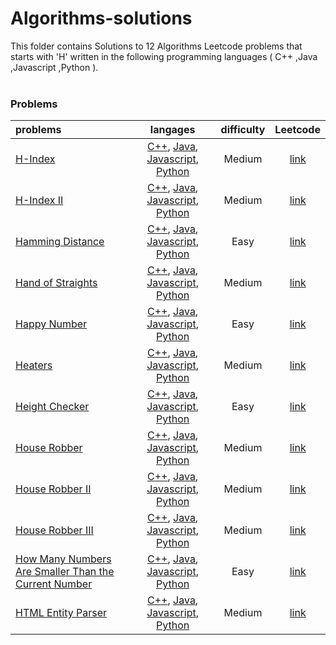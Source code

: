 # Algorithms-solutions
This folder contains Solutions to 12 Algorithms Leetcode problems that starts with 'H' written in the following programming languages ( C++ ,Java ,Javascript ,Python ).<br><br>
### Problems ###
|problems|langages|difficulty|Leetcode|
|:-------|:------:|:--------:|:------:|
|[H-Index](https://github.com/AnasImloul/Leetcode-solutions/tree/main/scripts/algorithms/H/H-Index/)|[C++](https://github.com/AnasImloul/Leetcode-solutions/tree/main/scripts/algorithms/H/H-Index/H-Index.cpp), [Java](https://github.com/AnasImloul/Leetcode-solutions/tree/main/scripts/algorithms/H/H-Index/H-Index.java), [Javascript](https://github.com/AnasImloul/Leetcode-solutions/tree/main/scripts/algorithms/H/H-Index/H-Index.js), [Python](https://github.com/AnasImloul/Leetcode-solutions/tree/main/scripts/algorithms/H/H-Index/H-Index.py)|Medium|[link](https://leetcode.com/problems/h-index)|
|[H-Index II](https://github.com/AnasImloul/Leetcode-solutions/tree/main/scripts/algorithms/H/H-Index%20II/)|[C++](https://github.com/AnasImloul/Leetcode-solutions/tree/main/scripts/algorithms/H/H-Index%20II/H-Index%20II.cpp), [Java](https://github.com/AnasImloul/Leetcode-solutions/tree/main/scripts/algorithms/H/H-Index%20II/H-Index%20II.java), [Javascript](https://github.com/AnasImloul/Leetcode-solutions/tree/main/scripts/algorithms/H/H-Index%20II/H-Index%20II.js), [Python](https://github.com/AnasImloul/Leetcode-solutions/tree/main/scripts/algorithms/H/H-Index%20II/H-Index%20II.py)|Medium|[link](https://leetcode.com/problems/h-index-ii)|
|[Hamming Distance](https://github.com/AnasImloul/Leetcode-solutions/tree/main/scripts/algorithms/H/Hamming%20Distance/)|[C++](https://github.com/AnasImloul/Leetcode-solutions/tree/main/scripts/algorithms/H/Hamming%20Distance/Hamming%20Distance.cpp), [Java](https://github.com/AnasImloul/Leetcode-solutions/tree/main/scripts/algorithms/H/Hamming%20Distance/Hamming%20Distance.java), [Javascript](https://github.com/AnasImloul/Leetcode-solutions/tree/main/scripts/algorithms/H/Hamming%20Distance/Hamming%20Distance.js), [Python](https://github.com/AnasImloul/Leetcode-solutions/tree/main/scripts/algorithms/H/Hamming%20Distance/Hamming%20Distance.py)|Easy|[link](https://leetcode.com/problems/hamming-distance)|
|[Hand of Straights](https://github.com/AnasImloul/Leetcode-solutions/tree/main/scripts/algorithms/H/Hand%20of%20Straights/)|[C++](https://github.com/AnasImloul/Leetcode-solutions/tree/main/scripts/algorithms/H/Hand%20of%20Straights/Hand%20of%20Straights.cpp), [Java](https://github.com/AnasImloul/Leetcode-solutions/tree/main/scripts/algorithms/H/Hand%20of%20Straights/Hand%20of%20Straights.java), [Javascript](https://github.com/AnasImloul/Leetcode-solutions/tree/main/scripts/algorithms/H/Hand%20of%20Straights/Hand%20of%20Straights.js), [Python](https://github.com/AnasImloul/Leetcode-solutions/tree/main/scripts/algorithms/H/Hand%20of%20Straights/Hand%20of%20Straights.py)|Medium|[link](https://leetcode.com/problems/hand-of-straights)|
|[Happy Number](https://github.com/AnasImloul/Leetcode-solutions/tree/main/scripts/algorithms/H/Happy%20Number/)|[C++](https://github.com/AnasImloul/Leetcode-solutions/tree/main/scripts/algorithms/H/Happy%20Number/Happy%20Number.cpp), [Java](https://github.com/AnasImloul/Leetcode-solutions/tree/main/scripts/algorithms/H/Happy%20Number/Happy%20Number.java), [Javascript](https://github.com/AnasImloul/Leetcode-solutions/tree/main/scripts/algorithms/H/Happy%20Number/Happy%20Number.js), [Python](https://github.com/AnasImloul/Leetcode-solutions/tree/main/scripts/algorithms/H/Happy%20Number/Happy%20Number.py)|Easy|[link](https://leetcode.com/problems/happy-number)|
|[Heaters](https://github.com/AnasImloul/Leetcode-solutions/tree/main/scripts/algorithms/H/Heaters/)|[C++](https://github.com/AnasImloul/Leetcode-solutions/tree/main/scripts/algorithms/H/Heaters/Heaters.cpp), [Java](https://github.com/AnasImloul/Leetcode-solutions/tree/main/scripts/algorithms/H/Heaters/Heaters.java), [Javascript](https://github.com/AnasImloul/Leetcode-solutions/tree/main/scripts/algorithms/H/Heaters/Heaters.js), [Python](https://github.com/AnasImloul/Leetcode-solutions/tree/main/scripts/algorithms/H/Heaters/Heaters.py)|Medium|[link](https://leetcode.com/problems/heaters)|
|[Height Checker](https://github.com/AnasImloul/Leetcode-solutions/tree/main/scripts/algorithms/H/Height%20Checker/)|[C++](https://github.com/AnasImloul/Leetcode-solutions/tree/main/scripts/algorithms/H/Height%20Checker/Height%20Checker.cpp), [Java](https://github.com/AnasImloul/Leetcode-solutions/tree/main/scripts/algorithms/H/Height%20Checker/Height%20Checker.java), [Javascript](https://github.com/AnasImloul/Leetcode-solutions/tree/main/scripts/algorithms/H/Height%20Checker/Height%20Checker.js), [Python](https://github.com/AnasImloul/Leetcode-solutions/tree/main/scripts/algorithms/H/Height%20Checker/Height%20Checker.py)|Easy|[link](https://leetcode.com/problems/height-checker)|
|[House Robber](https://github.com/AnasImloul/Leetcode-solutions/tree/main/scripts/algorithms/H/House%20Robber/)|[C++](https://github.com/AnasImloul/Leetcode-solutions/tree/main/scripts/algorithms/H/House%20Robber/House%20Robber.cpp), [Java](https://github.com/AnasImloul/Leetcode-solutions/tree/main/scripts/algorithms/H/House%20Robber/House%20Robber.java), [Javascript](https://github.com/AnasImloul/Leetcode-solutions/tree/main/scripts/algorithms/H/House%20Robber/House%20Robber.js), [Python](https://github.com/AnasImloul/Leetcode-solutions/tree/main/scripts/algorithms/H/House%20Robber/House%20Robber.py)|Medium|[link](https://leetcode.com/problems/house-robber)|
|[House Robber II](https://github.com/AnasImloul/Leetcode-solutions/tree/main/scripts/algorithms/H/House%20Robber%20II/)|[C++](https://github.com/AnasImloul/Leetcode-solutions/tree/main/scripts/algorithms/H/House%20Robber%20II/House%20Robber%20II.cpp), [Java](https://github.com/AnasImloul/Leetcode-solutions/tree/main/scripts/algorithms/H/House%20Robber%20II/House%20Robber%20II.java), [Javascript](https://github.com/AnasImloul/Leetcode-solutions/tree/main/scripts/algorithms/H/House%20Robber%20II/House%20Robber%20II.js), [Python](https://github.com/AnasImloul/Leetcode-solutions/tree/main/scripts/algorithms/H/House%20Robber%20II/House%20Robber%20II.py)|Medium|[link](https://leetcode.com/problems/house-robber-ii)|
|[House Robber III](https://github.com/AnasImloul/Leetcode-solutions/tree/main/scripts/algorithms/H/House%20Robber%20III/)|[C++](https://github.com/AnasImloul/Leetcode-solutions/tree/main/scripts/algorithms/H/House%20Robber%20III/House%20Robber%20III.cpp), [Java](https://github.com/AnasImloul/Leetcode-solutions/tree/main/scripts/algorithms/H/House%20Robber%20III/House%20Robber%20III.java), [Javascript](https://github.com/AnasImloul/Leetcode-solutions/tree/main/scripts/algorithms/H/House%20Robber%20III/House%20Robber%20III.js), [Python](https://github.com/AnasImloul/Leetcode-solutions/tree/main/scripts/algorithms/H/House%20Robber%20III/House%20Robber%20III.py)|Medium|[link](https://leetcode.com/problems/house-robber-iii)|
|[How Many Numbers Are Smaller Than the Current Number](https://github.com/AnasImloul/Leetcode-solutions/tree/main/scripts/algorithms/H/How%20Many%20Numbers%20Are%20Smaller%20Than%20the%20Current%20Number/)|[C++](https://github.com/AnasImloul/Leetcode-solutions/tree/main/scripts/algorithms/H/How%20Many%20Numbers%20Are%20Smaller%20Than%20the%20Current%20Number/How%20Many%20Numbers%20Are%20Smaller%20Than%20the%20Current%20Number.cpp), [Java](https://github.com/AnasImloul/Leetcode-solutions/tree/main/scripts/algorithms/H/How%20Many%20Numbers%20Are%20Smaller%20Than%20the%20Current%20Number/How%20Many%20Numbers%20Are%20Smaller%20Than%20the%20Current%20Number.java), [Javascript](https://github.com/AnasImloul/Leetcode-solutions/tree/main/scripts/algorithms/H/How%20Many%20Numbers%20Are%20Smaller%20Than%20the%20Current%20Number/How%20Many%20Numbers%20Are%20Smaller%20Than%20the%20Current%20Number.js), [Python](https://github.com/AnasImloul/Leetcode-solutions/tree/main/scripts/algorithms/H/How%20Many%20Numbers%20Are%20Smaller%20Than%20the%20Current%20Number/How%20Many%20Numbers%20Are%20Smaller%20Than%20the%20Current%20Number.py)|Easy|[link](https://leetcode.com/problems/how-many-numbers-are-smaller-than-the-current-number)|
|[HTML Entity Parser](https://github.com/AnasImloul/Leetcode-solutions/tree/main/scripts/algorithms/H/HTML%20Entity%20Parser/)|[C++](https://github.com/AnasImloul/Leetcode-solutions/tree/main/scripts/algorithms/H/HTML%20Entity%20Parser/HTML%20Entity%20Parser.cpp), [Java](https://github.com/AnasImloul/Leetcode-solutions/tree/main/scripts/algorithms/H/HTML%20Entity%20Parser/HTML%20Entity%20Parser.java), [Javascript](https://github.com/AnasImloul/Leetcode-solutions/tree/main/scripts/algorithms/H/HTML%20Entity%20Parser/HTML%20Entity%20Parser.js), [Python](https://github.com/AnasImloul/Leetcode-solutions/tree/main/scripts/algorithms/H/HTML%20Entity%20Parser/HTML%20Entity%20Parser.py)|Medium|[link](https://leetcode.com/problems/html-entity-parser)|